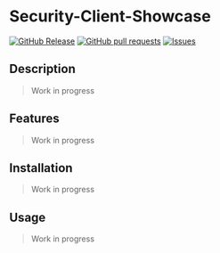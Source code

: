 # Security-Client-Showcase
[![GitHub Release](https://img.shields.io/github/release/zjayers/security-client-showcase.svg?style=flat)](https://github.com/zjayers/security-client-showcase/releases)
[![GitHub pull requests](https://img.shields.io/github/issues-pr/zjayers/security-client-showcase.svg?style=flat)](https://github.com/zjayers/security-client-showcase/pulls)
[![Issues](https://img.shields.io/github/issues-raw/zjayers/security-client-showcase.svg?maxAge=25000)](https://github.com/zjayers/security-client-showcase/issues)

## Description

> Work in progress

## Features

> Work in progress

## Installation

> Work in progress

## Usage

> Work in progress

